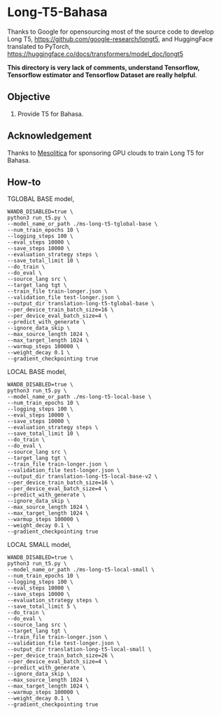 # Long-T5-Bahasa

Thanks to Google for opensourcing most of the source code to develop Long T5, https://github.com/google-research/longt5, and HuggingFace translated to PyTorch, https://huggingface.co/docs/transformers/model_doc/longt5

**This directory is very lack of comments, understand Tensorflow, Tensorflow estimator and Tensorflow Dataset are really helpful**.

## Objective

1. Provide T5 for Bahasa.

## Acknowledgement

Thanks to [Mesolitica](https://mesolitica.com/) for sponsoring GPU clouds to train Long T5 for Bahasa.

## How-to

TGLOBAL BASE model,
```
WANDB_DISABLED=true \
python3 run_t5.py \
--model_name_or_path ./ms-long-t5-tglobal-base \
--num_train_epochs 10 \
--logging_steps 100 \
--eval_steps 10000 \
--save_steps 10000 \
--evaluation_strategy steps \
--save_total_limit 10 \
--do_train \
--do_eval \
--source_lang src \
--target_lang tgt \
--train_file train-longer.json \
--validation_file test-longer.json \
--output_dir translation-long-t5-tglobal-base \
--per_device_train_batch_size=16 \
--per_device_eval_batch_size=4 \
--predict_with_generate \
--ignore_data_skip \
--max_source_length 1024 \
--max_target_length 1024 \
--warmup_steps 100000 \
--weight_decay 0.1 \
--gradient_checkpointing true
```

LOCAL BASE model,
```
WANDB_DISABLED=true \
python3 run_t5.py \
--model_name_or_path ./ms-long-t5-local-base \
--num_train_epochs 10 \
--logging_steps 100 \
--eval_steps 10000 \
--save_steps 10000 \
--evaluation_strategy steps \
--save_total_limit 10 \
--do_train \
--do_eval \
--source_lang src \
--target_lang tgt \
--train_file train-longer.json \
--validation_file test-longer.json \
--output_dir translation-long-t5-local-base-v2 \
--per_device_train_batch_size=16 \
--per_device_eval_batch_size=4 \
--predict_with_generate \
--ignore_data_skip \
--max_source_length 1024 \
--max_target_length 1024 \
--warmup_steps 100000 \
--weight_decay 0.1 \
--gradient_checkpointing true
```

LOCAL SMALL model,
```
WANDB_DISABLED=true \
python3 run_t5.py \
--model_name_or_path ./ms-long-t5-local-small \
--num_train_epochs 10 \
--logging_steps 100 \
--eval_steps 10000 \
--save_steps 10000 \
--evaluation_strategy steps \
--save_total_limit 5 \
--do_train \
--do_eval \
--source_lang src \
--target_lang tgt \
--train_file train-longer.json \
--validation_file test-longer.json \
--output_dir translation-long-t5-local-small \
--per_device_train_batch_size=26 \
--per_device_eval_batch_size=4 \
--predict_with_generate \
--ignore_data_skip \
--max_source_length 1024 \
--max_target_length 1024 \
--warmup_steps 100000 \
--weight_decay 0.1 \
--gradient_checkpointing true
```